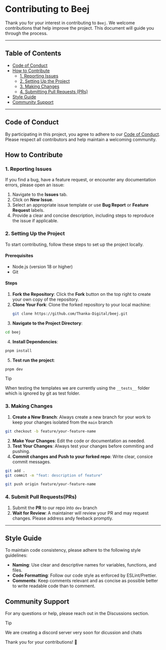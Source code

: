 # Contributing to Beej

Thank you for your interest in contributing to `Beej`. We welcome contributions that help improve the project. This document will guide you through the process.

---

## Table of Contents

- [Code of Conduct](#code-of-conduct)
- [How to Contribute](#how-to-contribute)
  - [1. Reporting Issues](#1-reporting-issues)
  - [2. Setting Up the Project](#2-setting-up-the-project)
  - [3. Making Changes](#3-making-changes)
  - [4. Submitting Pull Requests (PRs)](#4-submit-pull-requestsprs)
- [Style Guide](#style-guide)
- [Community Support](#community-support)

---

## Code of Conduct

By participating in this project, you agree to adhere to our [Code of Conduct](CODE_OF_CONDUCT.md). Please respect all contributors and help maintain a welcoming community.

## How to Contribute

### 1. Reporting Issues

If you find a bug, have a feature request, or encounter any documentation errors, please open an issue:

1. Navigate to the **Issues** tab.
2. Click on **New Issue**.
3. Select an appropriate issue template or use **Bug Report** or **Feature Request** labels.
4. Provide a clear and concise description, including steps to reproduce the issue if applicable.

### 2. Setting Up the Project

To start contributing, follow these steps to set up the project locally.

#### Prerequisites

- Node.js (version 18 or higher)
- Git

#### Steps

1. **Fork the Repository**: Click the **Fork** button on the top right to create your own copy of the repository.
2. **Clone Your Fork**: Clone the forked repository to your local machine:
   ```bash
   git clone https://github.com/Thanka-Digital/beej.git
   ```
3. **Navigate to the Project Directory**:

```bash
cd beej
```

4. **Install Dependencies**:

```bash
pnpm install
```

5. **Test run the project**:

```bash
pnpm dev
```

> [!Tip]
>
> When testing the templates we are currently using the `__tests__` folder which is ignored by git as test folder.

### 3. Making Changes

1. **Create a New Branch**: Always create a new branch for your work to keep your changes isolated from the `main` branch

```bash
git checkout -b feature/your-feature-name
```

2. **Make Your Changes**: Edit the code or documentation as needed.
3. **Test Your Changes**: Always test your changes before commiting and pushing.
4. **Commit changes and Push to your forked repo**: Write clear, consice commit messages.

```bash
git add .
git commit -m "feat: description of feature"
```

```bash
git push origin feature/your-feature-name
```

### 4. Submit Pull Requests(PRs)

1. Submit the **PR** to our repo into `dev` branch
2. **Wait for Review**: A maintainer will review your PR and may request changes. Please address andy feeback promptly.

---

## Style Guide

To maintain code consistency, please adhere to the following style guidelines:

- **Naming**: Use clear and descriptive names for variables, functions, and files.
- **Code Formatting**: Follow our code style as enforced by ESLint/Prettier.
- **Comments**: Keep comments relevant and as concise as possible better to write readable code than to comment.

## Community Support

For any questions or help, please reach out in the Discussions section.

> [!Tip]
>
> We are creating a discord server very soon for dicussion and chats

Thank you for your contributions! 🙌
